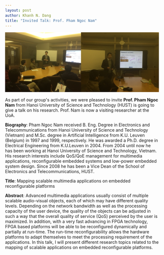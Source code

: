 ```yaml
--- 
layout: post
author: Khanh N. Dang
title: "Invited Talk: Prof. Pham Ngoc Nam"
---
```


![Invited talk](/images/2016-01-29_invited/invited_profNam.jpg)

As part of our group's activities, we were pleased to invite  **Prof. Pham Ngoc Nam** from Hanoi University of Science and Technology (HUST) is going to give a talk on his research. Prof. Nam is now a visiting researcher at the UoA.

 

**Biography**: Pham Ngoc Nam received B. Eng. Degree in Electronics and Telecommunications from Hanoi University of Science and Technology (Vietnam) and M.Sc. degree in Artificial Intelligence from K.U. Leuven (Belgium) in 1997 and 1999, respectively. He was awarded a Ph.D. degree in Electrical Engineering from K.U.Leuven in 2004. From 2004 until now he has been working at Hanoi University of Science and Technology, Vietnam. His research interests include QoS/QoE management for multimedia applications, reconfigurable embedded systems and low-power embedded system design. Since 2008 he has been a Vice Dean of the School of Electronics and Telecommunications, HUST.

 

**Title**: Mapping scalable multimedia applications on embedded reconfigurable platforms

 

**Abstract**: Advanced multimedia applications usually consist of multiple scalable audio-visual objects, each of which may have different quality levels. Depending on the network bandwidth as well as the processing capacity of the user device, the quality of the objects can be adjusted in such a way that the overall quality of service (QoS) perceived by the user is maximized. In addition, with a very fast advancing in FPGA technology, FPGA based platforms will be able to be reconfigured dynamically and partially at run-time. The run-time reconfigurability allows the hardware platforms to adapt themselves to meet the processing requirement of the applications. In this talk, I will present different research topics related to the mapping of scalable applications on embedded reconfigurable platforms.